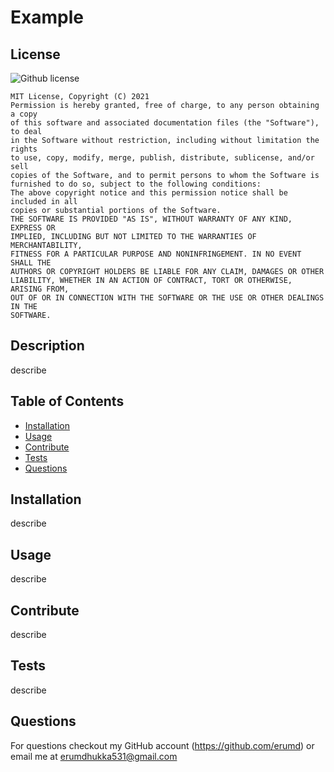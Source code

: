 # Example
## License
  ![Github license](https://img.shields.io/badge/license-MIT-yellow.svg)

    MIT License, Copyright (C) 2021
    Permission is hereby granted, free of charge, to any person obtaining a copy
    of this software and associated documentation files (the "Software"), to deal
    in the Software without restriction, including without limitation the rights
    to use, copy, modify, merge, publish, distribute, sublicense, and/or sell
    copies of the Software, and to permit persons to whom the Software is
    furnished to do so, subject to the following conditions:
    The above copyright notice and this permission notice shall be included in all
    copies or substantial portions of the Software.
    THE SOFTWARE IS PROVIDED "AS IS", WITHOUT WARRANTY OF ANY KIND, EXPRESS OR
    IMPLIED, INCLUDING BUT NOT LIMITED TO THE WARRANTIES OF MERCHANTABILITY,
    FITNESS FOR A PARTICULAR PURPOSE AND NONINFRINGEMENT. IN NO EVENT SHALL THE
    AUTHORS OR COPYRIGHT HOLDERS BE LIABLE FOR ANY CLAIM, DAMAGES OR OTHER
    LIABILITY, WHETHER IN AN ACTION OF CONTRACT, TORT OR OTHERWISE, ARISING FROM,
    OUT OF OR IN CONNECTION WITH THE SOFTWARE OR THE USE OR OTHER DEALINGS IN THE
    SOFTWARE. 

## Description
describe

## Table of Contents
* [Installation](#installation)
* [Usage](#usage)
* [Contribute](#contribution)
* [Tests](#tests)
* [Questions](#questions)


## Installation
describe

## Usage 
describe

## Contribute
describe

## Tests
describe

## Questions
For questions checkout my GitHub account (https://github.com/erumd) or email me at erumdhukka531@gmail.com 


